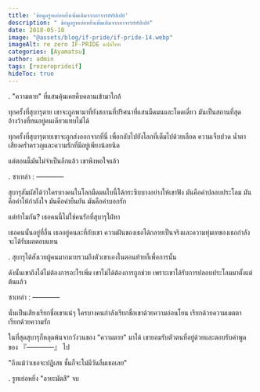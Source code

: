 ```yaml
---
title: 'ข้อมูลรูทเย่อหยิ่งเพิ่มเติมจากอาจารย์ทัปเปย์'
description: " ข้อมูลรูทเย่อหยิ่งเพิ่มเติมจากอาจารย์ทัปเปย์"
date: 2018-05-18
image: "@assets/blog/if-pride/if-pride-14.webp"
imageAlt: re zero IF-PRIDE แปลไทย
categories: [Ayamatsu]
author: admin
tags: [rezeroprideif]
hideToc: true
---
```

.
"ความตาย" ที่แสนคุ้นเคยคืบคลานเข้ามาใกล้

ทุกครั้งที่สุบารุตาย เขาจะถูกพามาที่ยังสถานที่ปริศนาที่แสนมืดมนและโดดเดี่ยว มันเป็นสถานที่สุดอ้างว้างที่ทนอยู่คนเดียวแทบไม่ได้

ทุกครั้งที่สุบารุตายเขาจะถูกส่งออกจากที่นี่ เพื่อกลับไปยังโลกที่เต็มไปด้วยเลือด ความเจ็บปวด น้ำตา เสียงคร่ำครวญและความรักที่มีอยู่เพียงน้อยนิด

แต่ตอนนี้มันไม่จำเป็นอีกแล้ว เขาพึงพอใจแล้ว

.
ซาเทล่า : ――――

สุบารุสัมผัสได้ว่าใครบางคนในโลกมืดมนใบนี้ได้กระซิบบางอย่างให้เขาฟัง มันคือคำปลอบประโลม มันคือคำให้กำลังใจ มันคือคำยืนยัน มันคือคำบอกรัก

แต่ทำไมกัน? เธอคนนี้ไม่ใช่คนรักที่สุบารุใฝ่หา

เธอคนนั้นอยู่ที่อื่น เธออยู่คนละที่กับเขา ความฝันของเธอได้กลายเป็นจริงและความทุ่มเทของเธอกำลังจะได้รับผลตอบแทน

.
สุบารุได้สังเวยผู้คนมากมายรวมถึงตัวเขาเองในตอนท้ายก็เพื่อการนั้น

ดังนั้นเขาถึงได้ไม่ต้องการอะไรเพิ่ม เขาไม่ได้ต้องการถูกช่วย เพราะเขาได้รับการปลอบประโลมมาตั้งแต่ต้นแล้ว

ซาเทล่า : ――――

นั่นเป็นเสียงเรียกชื่อเขาแน่ๆ ใครบางคนกำลังเรียกชื่อเขาด้วยความอ่อนโยน เรียกด้วยความเมตตา เรียกด้วยความรัก

ในที่สุดสุบารุก็หลุดพ้นจากวังวนของ "ความตาย" มาได้ เขายอมรับตัวตนที่อยู่ด้วยและตอบรับคำพูดของ 『――――』 ไป

"ถึงแม้ว่าเธอจะปฏิเสธ ชั้นก็จะไม่มีวันลืมเธอเลย"

.
รูทเย่อหยิ่ง "อายะมัตสึ" จบ